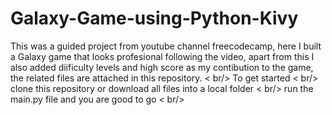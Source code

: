 # Galaxy-Game-using-Python-Kivy
This was a guided project from youtube channel freecodecamp, here I built a Galaxy game that looks profesional following the video, apart from this I also added diificulty levels and high score as my contibution to the game, the related files are attached in this repository. < br/>
To get started < br/>
clone this repository or download all files into a local folder < br/>
run the main.py file and you are good to go < br/>
